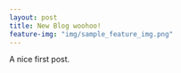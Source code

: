 ```yaml
---
layout: post
title: New Blog woohoo!
feature-img: "img/sample_feature_img.png"
---
```

A nice first post.
